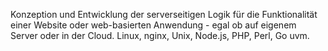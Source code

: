 Konzeption und Entwicklung der serverseitigen Logik für die Funktionalität einer Website oder web-basierten Anwendung - egal ob auf eigenem Server oder in der Cloud. Linux, nginx, Unix, Node.js, PHP, Perl, Go uvm.
